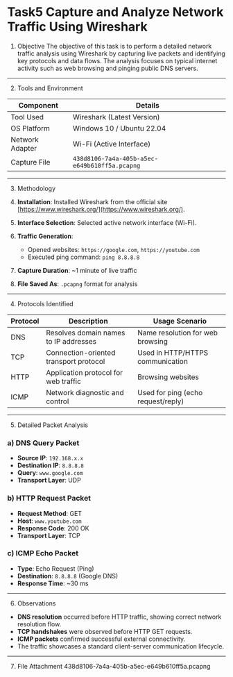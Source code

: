 # Task5  Capture and Analyze Network Traffic Using Wireshark

1. Objective
The objective of this task is to perform a detailed network traffic analysis using Wireshark by capturing live packets and identifying key protocols and data flows. The analysis focuses on typical internet activity such as web browsing and pinging public DNS servers.

---

 2. Tools and Environment

| Component       | Details                            |
|----------------|-------------------------------------|
| Tool Used       | Wireshark (Latest Version)         |
| OS Platform     | Windows 10 / Ubuntu 22.04          |
| Network Adapter | Wi-Fi (Active Interface)           |
| Capture File    | `438d8106-7a4a-405b-a5ec-e649b610ff5a.pcapng` |

---

3. Methodology

1. **Installation**: Installed Wireshark from the official site [https://www.wireshark.org/](https://www.wireshark.org/).
2. **Interface Selection**: Selected active network interface (Wi-Fi).
3. **Traffic Generation**:
   - Opened websites: `https://google.com`, `https://youtube.com`
   - Executed ping command: `ping 8.8.8.8`
4. **Capture Duration**: ~1 minute of live traffic
5. **File Saved As**: `.pcapng` format for analysis

---

 4. Protocols Identified

| Protocol | Description                              | Usage Scenario                       |
|----------|------------------------------------------|--------------------------------------|
| DNS      | Resolves domain names to IP addresses    | Name resolution for web browsing     |
| TCP      | Connection-oriented transport protocol   | Used in HTTP/HTTPS communication     |
| HTTP     | Application protocol for web traffic     | Browsing websites                    |
| ICMP     | Network diagnostic and control           | Used for ping (echo request/reply)   |

---

 5. Detailed Packet Analysis

### a) DNS Query Packet
- **Source IP**: `192.168.x.x`
- **Destination IP**: `8.8.8.8`
- **Query**: `www.google.com`
- **Transport Layer**: UDP

### b) HTTP Request Packet
- **Request Method**: GET
- **Host**: `www.youtube.com`
- **Response Code**: 200 OK
- **Transport Layer**: TCP

### c) ICMP Echo Packet
- **Type**: Echo Request (Ping)
- **Destination**: `8.8.8.8` (Google DNS)
- **Response Time**: ~30 ms

---

 6. Observations

- **DNS resolution** occurred before HTTP traffic, showing correct network resolution flow.
- **TCP handshakes** were observed before HTTP GET requests.
- **ICMP packets** confirmed successful external connectivity.
- The traffic showcases a standard client-server communication lifecycle.

---

 7. File Attachment
  438d8106-7a4a-405b-a5ec-e649b610ff5a.pcapng



